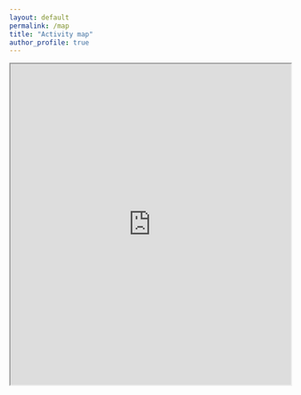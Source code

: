 ```yaml
---
layout: default 
permalink: /map
title: "Activity map"
author_profile: true
---
```


<iframe width="100%" height="576" src="https://maphub.net/embed/76884?panel=1"></iframe>
